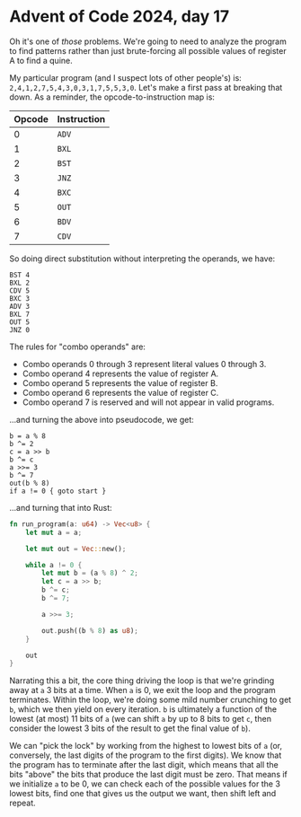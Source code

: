 # Advent of Code 2024, day 17

Oh it's one of _those_ problems. We're going to need to analyze the program to find patterns rather than just brute-forcing all possible values of register A to find a quine.

My particular program (and I suspect lots of other people's) is: `2,4,1,2,7,5,4,3,0,3,1,7,5,5,3,0`. Let's make a first pass at breaking that down. As a reminder, the opcode-to-instruction map is:

| Opcode | Instruction |
|--------|-------------|
|      0 |       `ADV` |
|      1 |       `BXL` |
|      2 |       `BST` |
|      3 |       `JNZ` |
|      4 |       `BXC` |
|      5 |       `OUT` |
|      6 |       `BDV` |
|      7 |       `CDV` |

So doing direct substitution without interpreting the operands, we have:

```
BST 4
BXL 2
CDV 5
BXC 3
ADV 3
BXL 7
OUT 5
JNZ 0
```

The rules for "combo operands" are:

- Combo operands 0 through 3 represent literal values 0 through 3.
- Combo operand 4 represents the value of register A.
- Combo operand 5 represents the value of register B.
- Combo operand 6 represents the value of register C.
- Combo operand 7 is reserved and will not appear in valid programs.

…and turning the above into pseudocode, we get:

```
b = a % 8
b ^= 2
c = a >> b
b ^= c
a >>= 3
b ^= 7
out(b % 8)
if a != 0 { goto start }
```

…and turning that into Rust:

```rust
fn run_program(a: u64) -> Vec<u8> {
    let mut a = a;

    let mut out = Vec::new();

    while a != 0 {
        let mut b = (a % 8) ^ 2;
        let c = a >> b;
        b ^= c;
        b ^= 7;

        a >>= 3;

        out.push((b % 8) as u8);
    }

    out
}
```

Narrating this a bit, the core thing driving the loop is that we're grinding away at `a` 3 bits at a time. When `a` is 0, we exit the loop and the program terminates. Within the loop, we're doing some mild number crunching to get `b`, which we then yield on every iteration. `b` is ultimately a function of the lowest (at most) 11 bits of `a` (we can shift `a` by up to 8 bits to get `c`, then consider the lowest 3 bits of the result to get the final value of `b`).

We can "pick the lock" by working from the highest to lowest bits of `a` (or, conversely, the last digits of the program to the first digits). We know that the program has to terminate after the last digit, which means that all the bits "above" the bits that produce the last digit must be zero. That means if we initialize `a` to be 0, we can check each of the possible values for the 3 lowest bits, find one that gives us the output we want, then shift left and repeat.
